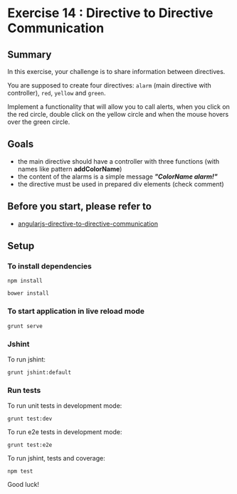 # Exercise 14 : Directive to Directive Communication

## Summary
In this exercise, your challenge is to share information between directives. 

You are supposed to create four directives:
`alarm` (main directive with controller), `red`, `yellow` and `green`.

Implement a functionality that will allow you to call alerts, when you click on the red circle, double click on the yellow circle and when the mouse hovers over the 
green circle. 

## Goals
* the main directive should have a controller with three functions (with names like pattern **addColorName**)
* the content of the alarms is a simple message ***"ColorName alarm!"***
* the directive must be used in prepared div elements (check comment)
 
## Before you start, please refer to
 * [angularjs-directive-to-directive-communication](https://egghead.io/lessons/angularjs-directive-to-directive-communication)

## Setup
 
### To install dependencies 

    npm install
    
    bower install

### To start application in live reload mode

    grunt serve
    
### Jshint
To run jshint:
    
    grunt jshint:default

### Run tests

To run unit tests in development mode:
    
    grunt test:dev
    
To run e2e tests in development mode:

    grunt test:e2e

To run jshint, tests and coverage:

    npm test

Good luck!
